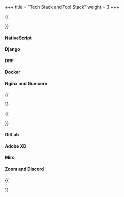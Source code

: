 +++
title = "Tech Stack and Tool Stack"
weight = 3
+++

<!--{{<image src="tech.svg" alt="Tech Stack">}}-->

{{<section title="Tech Stack">}}
#### NativeScript

#### Django

#### DRF

#### Docker

#### Nginx and Gunicorn
{{</section>}}

<!--{{<image src="other-tech.svg" alt="Other Tools">}}-->

{{<section title="Tool Stack">}}
#### GitLab

#### Adobe XD

#### Miro

#### Zoom and Discord
{{</section>}}
